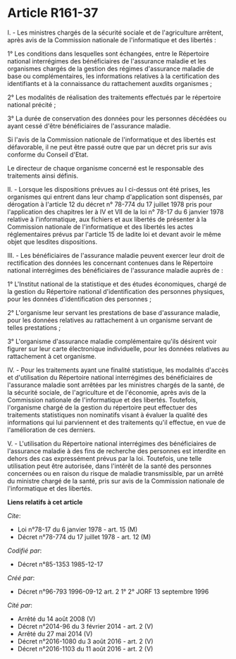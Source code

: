 # Article R161-37

I. - Les ministres chargés de la sécurité sociale et de l'agriculture arrêtent, après avis de la Commission nationale de
l'informatique et des libertés :

1° Les conditions dans lesquelles sont échangées, entre le Répertoire national interrégimes des bénéficiaires de l'assurance
maladie et les organismes chargés de la gestion des régimes d'assurance maladie de base ou complémentaires, les informations
relatives à la certification des identifiants et à la connaissance du rattachement auxdits organismes ;

2° Les modalités de réalisation des traitements effectués par le répertoire national précité ;

3° La durée de conservation des données pour les personnes décédées ou ayant cessé d'être bénéficiaires de l'assurance
maladie.

Si l'avis de la Commission nationale de l'informatique et des libertés est défavorable, il ne peut être passé outre que par
un décret pris sur avis conforme du Conseil d'Etat.

Le directeur de chaque organisme concerné est le responsable des traitements ainsi définis.

II. - Lorsque les dispositions prévues au I ci-dessus ont été prises, les organismes qui entrent dans leur champ
d'application sont dispensés, par dérogation à l'article 12 du décret n° 78-774 du 17 juillet 1978 pris pour l'application
des chapitres Ier à IV et VII de la loi n° 78-17 du 6 janvier 1978 relative à l'informatique, aux fichiers et aux libertés de
présenter à la Commission nationale de l'informatique et des libertés les actes réglementaires prévus par l'article 15 de
ladite loi et devant avoir le même objet que lesdites dispositions.

III. - Les bénéficiaires de l'assurance maladie peuvent exercer leur droit de rectification des données les concernant
contenues dans le Répertoire national interrégimes des bénéficiaires de l'assurance maladie auprès de :

1° L'Institut national de la statistique et des études économiques, chargé de la gestion du Répertoire national
d'identification des personnes physiques, pour les données d'identification des personnes ;

2° L'organisme leur servant les prestations de base d'assurance maladie, pour les données relatives au rattachement à un
organisme servant de telles prestations ;

3° L'organisme d'assurance maladie complémentaire qu'ils désirent voir figurer sur leur carte électronique individuelle, pour
les données relatives au rattachement à cet organisme.

IV. - Pour les traitements ayant une finalité statistique, les modalités d'accès et d'utilisation du Répertoire national
interrégimes des bénéficiaires de l'assurance maladie sont arrêtées par les ministres chargés de la santé, de la sécurité
sociale, de l'agriculture et de l'économie, après avis de la Commission nationale de l'informatique et des libertés.
Toutefois, l'organisme chargé de la gestion du répertoire peut effectuer des traitements statistiques non nominatifs visant à
évaluer la qualité des informations qui lui parviennent et des traitements qu'il effectue, en vue de l'amélioration de ces
derniers.

V. - L'utilisation du Répertoire national interrégimes des bénéficiaires de l'assurance maladie à des fins de recherche des
personnes est interdite en dehors des cas expressément prévus par la loi. Toutefois, une telle utilisation peut être
autorisée, dans l'intérêt de la santé des personnes concernées ou en raison du risque de maladie transmissible, par un arrêté
du ministre chargé de la santé, pris sur avis de la Commission nationale de l'informatique et des libertés.

**Liens relatifs à cet article**

_Cite_:

  - Loi n°78-17 du 6 janvier 1978 - art. 15 (M)
  - Décret n°78-774 du 17 juillet 1978 - art. 12 (M)

_Codifié par_:

  - Décret n°85-1353 1985-12-17

_Créé par_:

  - Décret n°96-793 1996-09-12 art. 2 1° 2° JORF 13 septembre 1996

_Cité par_:

  - Arrêté du 14 août 2008 (V)
  - Décret n°2014-96 du 3 février 2014 - art. 2 (V)
  - Arrêté du 27 mai 2014 (V)
  - Décret n°2016-1080 du 3 août 2016 - art. 2 (V)
  - Décret n°2016-1103 du 11 août 2016 - art. 2 (V)
